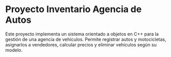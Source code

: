 # Proyecto Inventario Agencia de Autos
Este proyecto implementa un sistema orientado a objetos en C++ para la gestión de una agencia de vehículos. Permite registrar autos y motocicletas, asignarlos a vendedores, calcular precios y eliminar vehículos según su modelo.
